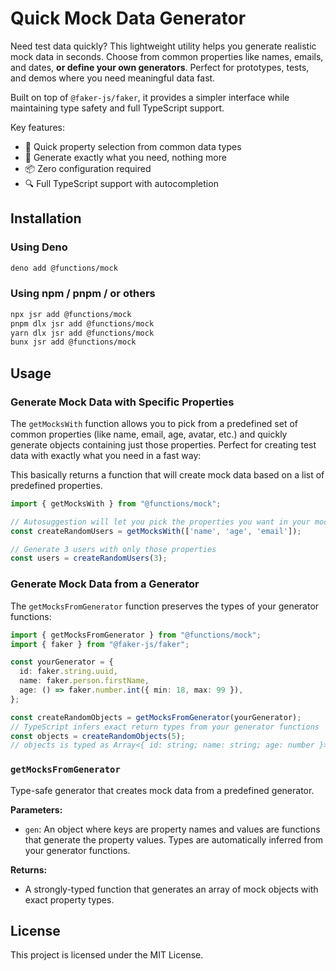 # Quick Mock Data Generator 

Need test data quickly? This lightweight utility helps you generate realistic mock data in seconds. Choose from common properties like names, emails, and dates, **or define your own generators**. Perfect for prototypes, tests, and demos where you need meaningful data fast.

Built on top of `@faker-js/faker`, it provides a simpler interface while maintaining type safety and full TypeScript support.

Key features:
- 🚀 Quick property selection from common data types
- 🎯 Generate exactly what you need, nothing more
- 📦 Zero configuration required
- 🔍 Full TypeScript support with autocompletion

## Installation

### Using Deno

```sh
deno add @functions/mock
```

### Using npm / pnpm / or others

```sh
npx jsr add @functions/mock
pnpm dlx jsr add @functions/mock
yarn dlx jsr add @functions/mock
bunx jsr add @functions/mock
```

## Usage

### Generate Mock Data with Specific Properties

The `getMocksWith` function allows you to pick from a predefined set of common properties (like name, email, age, avatar, etc.) and quickly generate objects containing just those properties. Perfect for creating test data with exactly what you need in a fast way:

This basically returns a function that will create mock data based on a list of predefined properties.


```typescript
import { getMocksWith } from "@functions/mock";

// Autosuggestion will let you pick the properties you want in your mock objects
const createRandomUsers = getMocksWith(['name', 'age', 'email']);

// Generate 3 users with only those properties
const users = createRandomUsers(3);
```

### Generate Mock Data from a Generator

The `getMocksFromGenerator` function preserves the types of your generator functions:

```typescript
import { getMocksFromGenerator } from "@functions/mock";
import { faker } from "@faker-js/faker";

const yourGenerator = {
  id: faker.string.uuid,
  name: faker.person.firstName,
  age: () => faker.number.int({ min: 18, max: 99 }),
};

const createRandomObjects = getMocksFromGenerator(yourGenerator);
// TypeScript infers exact return types from your generator functions
const objects = createRandomObjects(5);
// objects is typed as Array<{ id: string; name: string; age: number }>
```



### `getMocksFromGenerator`

Type-safe generator that creates mock data from a predefined generator.

**Parameters:**
- `gen`: An object where keys are property names and values are functions that generate the property values. Types are automatically inferred from your generator functions.

**Returns:**
- A strongly-typed function that generates an array of mock objects with exact property types.

## License

This project is licensed under the MIT License.
